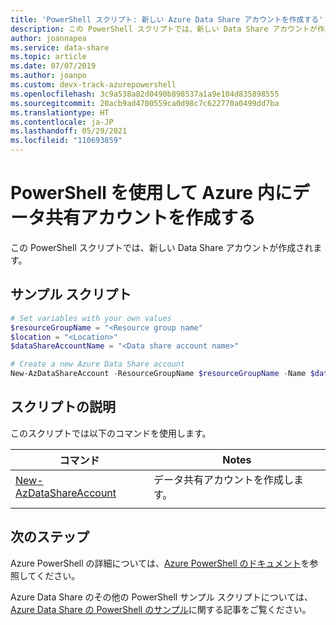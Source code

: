 ```yaml
---
title: 'PowerShell スクリプト: 新しい Azure Data Share アカウントを作成する'
description: この PowerShell スクリプトでは、新しい Data Share アカウントが作成されます。
author: joannapea
ms.service: data-share
ms.topic: article
ms.date: 07/07/2019
ms.author: joanpo
ms.custom: devx-track-azurepowershell
ms.openlocfilehash: 3c9a538a82d0490b898537a1a9e104d835898555
ms.sourcegitcommit: 20acb9ad4700559ca0d98c7c622770a0499dd7ba
ms.translationtype: HT
ms.contentlocale: ja-JP
ms.lasthandoff: 05/29/2021
ms.locfileid: "110693859"
---
```

# <a name="use-powershell-to-create-a-data-share-account-in-azure"></a>PowerShell を使用して Azure 内にデータ共有アカウントを作成する

この PowerShell スクリプトでは、新しい Data Share アカウントが作成されます。 

## <a name="sample-script"></a>サンプル スクリプト

```powershell
# Set variables with your own values
$resourceGroupName = "<Resource group name"
$location = "<Location>"
$dataShareAccountName = "<Data share account name>"

# Create a new Azure Data Share account
New-AzDataShareAccount -ResourceGroupName $resourceGroupName -Name $dataShareAccountName -Location $location
```

## <a name="script-explanation"></a>スクリプトの説明

このスクリプトでは以下のコマンドを使用します。 

| コマンド | Notes |
|---|---|
| [New-AzDataShareAccount](/powershell/module/az.datashare/new-azdatashareaccount) | データ共有アカウントを作成します。 |
|||

## <a name="next-steps"></a>次のステップ

Azure PowerShell の詳細については、[Azure PowerShell のドキュメント](/powershell/)を参照してください。

Azure Data Share のその他の PowerShell サンプル スクリプトについては、[Azure Data Share の PowerShell のサンプル](../../samples-powershell.md)に関する記事をご覧ください。
